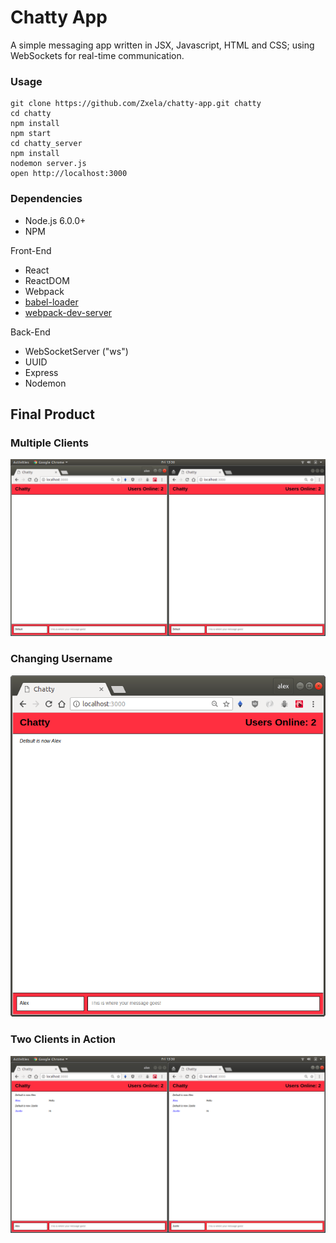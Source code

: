 # Chatty App

A simple messaging app written in JSX, Javascript, HTML and CSS; using WebSockets for real-time communication.

### Usage

```
git clone https://github.com/Zxela/chatty-app.git chatty
cd chatty
npm install
npm start
cd chatty_server
npm install
nodemon server.js
open http://localhost:3000
```

### Dependencies

- Node.js 6.0.0+
- NPM

Front-End

- React
- ReactDOM
- Webpack
- [babel-loader](https://github.com/babel/babel-loader)
- [webpack-dev-server](https://github.com/webpack/webpack-dev-server)

Back-End

- WebSocketServer ("ws")
- UUID
- Express
- Nodemon

## Final Product

### Multiple Clients

!["Two Clients Connected"](https://github.com/Zxela/chatty-app/blob/master/docs/open.png)

### Changing Username

!["Change User"](https://github.com/Zxela/chatty-app/blob/master/docs/userchange.png)

### Two Clients in Action

!["Both Users Can Send and Recieve"](https://github.com/Zxela/chatty-app/blob/master/docs/message.png)
